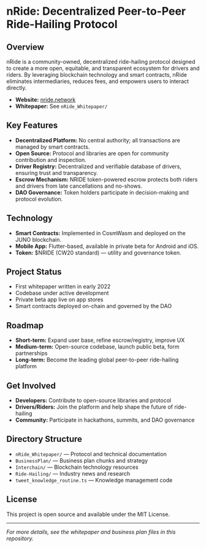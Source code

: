 # nRide: Decentralized Peer-to-Peer Ride-Hailing Protocol

## Overview
nRide is a community-owned, decentralized ride-hailing protocol designed to create a more open, equitable, and transparent ecosystem for drivers and riders. By leveraging blockchain technology and smart contracts, nRide eliminates intermediaries, reduces fees, and empowers users to interact directly.

- **Website:** [nride.network](https://nride.network) 
- **Whitepaper:** See `nRide_Whitepaper/`

## Key Features
- **Decentralized Platform:** No central authority; all transactions are managed by smart contracts.
- **Open Source:** Protocol and libraries are open for community contribution and inspection.
- **Driver Registry:** Decentralized and verifiable database of drivers, ensuring trust and transparency.
- **Escrow Mechanism:** NRIDE token-powered escrow protects both riders and drivers from late cancellations and no-shows.
- **DAO Governance:** Token holders participate in decision-making and protocol evolution.

## Technology
- **Smart Contracts:** Implemented in CosmWasm and deployed on the JUNO blockchain.
- **Mobile App:** Flutter-based, available in private beta for Android and iOS.
- **Token:** $NRIDE (CW20 standard) — utility and governance token.

## Project Status
- First whitepaper written in early 2022
- Codebase under active development
- Private beta app live on app stores
- Smart contracts deployed on-chain and governed by the DAO

## Roadmap
- **Short-term:** Expand user base, refine escrow/registry, improve UX
- **Medium-term:** Open-source codebase, launch public beta, form partnerships
- **Long-term:** Become the leading global peer-to-peer ride-hailing platform

## Get Involved
- **Developers:** Contribute to open-source libraries and protocol
- **Drivers/Riders:** Join the platform and help shape the future of ride-hailing
- **Community:** Participate in hackathons, summits, and DAO governance

## Directory Structure
- `nRide_Whitepaper/` — Protocol and technical documentation
- `BusinessPlan/` — Business plan chunks and strategy
- `Interchain/` — Blockchain technology resources
- `Ride-Hailing/` — Industry news and research
- `tweet_knowledge_routine.ts` — Knowledge management code

## License
This project is open source and available under the MIT License.

---
*For more details, see the whitepaper and business plan files in this repository.*
